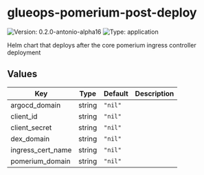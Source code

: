 # glueops-pomerium-post-deploy

![Version: 0.2.0-antonio-alpha16](https://img.shields.io/badge/Version-0.2.0--antonio--alpha16-informational?style=flat-square) ![Type: application](https://img.shields.io/badge/Type-application-informational?style=flat-square)

Helm chart that deploys after the core pomerium ingress controller deployment

## Values

| Key | Type | Default | Description |
|-----|------|---------|-------------|
| argocd_domain | string | `"nil"` |  |
| client_id | string | `"nil"` |  |
| client_secret | string | `"nil"` |  |
| dex_domain | string | `"nil"` |  |
| ingress_cert_name | string | `"nil"` |  |
| pomerium_domain | string | `"nil"` |  |
